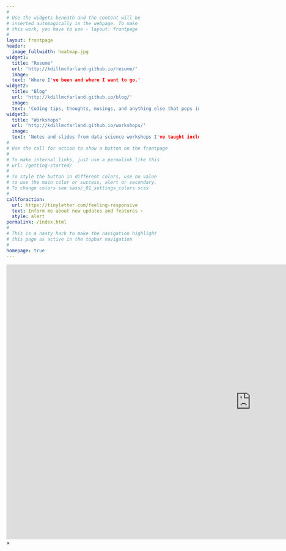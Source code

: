 ```yaml
---
#
# Use the widgets beneath and the content will be
# inserted automagically in the webpage. To make
# this work, you have to use › layout: frontpage
#
layout: frontpage
header:
  image_fullwidth: heatmap.jpg
widget1:
  title: "Resume"
  url: 'http://kdillmcfarland.github.io/resume/'
  image: 
  text: 'Where I've been and where I want to go.'
widget2:
  title: "Blog"
  url: 'http://kdillmcfarland.github.io/blog/'
  image: 
  text: 'Coding tips, thoughts, musings, and anything else that pops into my head.'
widget3:
  title: "Workshops"
  url: 'http://kdillmcfarland.github.io/workshops/'
  image: 
  text: 'Notes and slides from data science workshops I've taught including R, git, and cloud computing.'
#
# Use the call for action to show a button on the frontpage
#
# To make internal links, just use a permalink like this
# url: /getting-started/
#
# To style the button in different colors, use no value
# to use the main color or success, alert or secondary.
# To change colors see sass/_01_settings_colors.scss
#
callforaction:
  url: https://tinyletter.com/feeling-responsive
  text: Inform me about new updates and features ›
  style: alert
permalink: /index.html
#
# This is a nasty hack to make the navigation highlight
# this page as active in the topbar navigation
#
homepage: true
---
```


<div id="videoModal" class="reveal-modal large" data-reveal="">
  <div class="flex-video widescreen vimeo" style="display: block;">
    <iframe width="1280" height="720" src="https://www.youtube.com/embed/3b5zCFSmVvU" frameborder="0" allowfullscreen></iframe>
  </div>
  <a class="close-reveal-modal">&#215;</a>
</div>


